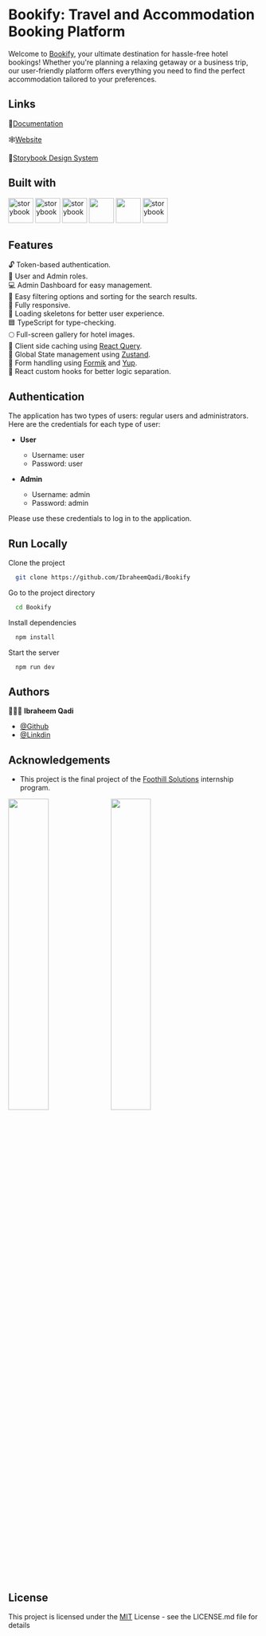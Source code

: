 # Bookify: Travel and Accommodation Booking Platform

Welcome to [Bookify](https://ibraheem-bookify.netlify.app), your ultimate destination for hassle-free hotel bookings! Whether you're planning a relaxing getaway or a business trip, our user-friendly platform offers everything you need to find the perfect accommodation tailored to your preferences.

## Links

📃[Documentation]()

🕸[Website](https://ibraheem-bookify.netlify.app)

🧩[Storybook Design System]()

## Built with

[<img src="https://www.svgrepo.com/show/354259/react.svg" alt="storybook" width="50" height="50"/>](https://react.dev/) [<img src="https://www.svgrepo.com/show/303600/typescript-logo.svg" alt="storybook" width="50" height="50"/>](https://www.typescriptlang.org/) [<img src="https://seeklogo.com/images/R/react-query-logo-1340EA4CE9-seeklogo.com.png" alt="storybook" width="50" height="50"/>](https://tanstack.com/query/v3/docs/framework/react/overview) [<img src="https://d29fhpw069ctt2.cloudfront.net/icon/image/49280/preview.svg" width="50" height="50"/>](https://docs.pmnd.rs/zustand/getting-started/introduction) [<img src="https://seeklogo.com/images/M/mui-logo-56F171E991-seeklogo.com.png" width="50" height="50"/>](https://mui.com/) [<img src="https://user-images.githubusercontent.com/62269745/197410201-d707e69d-5ec4-49a0-a482-c2df4d15662d.png" alt="storybook" width="50" height="50"/>
](https://storybook.js.org/)

## Features

🔓 Token-based authentication.  
👤 User and Admin roles.  
💻 Admin Dashboard for easy management.  
🏨 Easy filtering options and sorting for the search results.    
📱 Fully responsive.  
📐 Loading skeletons for better user experience.  
🟦 TypeScript for type-checking.  
🌕 Full-screen gallery for hotel images.  
🛒 Client side caching using [React Query](https://tanstack.com/query/latest/docs/framework/react/overview).  
🚉 Global State management using [Zustand](https://zustand-demo.pmnd.rs/).  
📄 Form handling using [Formik](https://formik.org/) and [Yup](https://www.npmjs.com/package/yup).  
🏑 React custom hooks for better logic separation.  

## Authentication

The application has two types of users: regular users and administrators.  
Here are the credentials for each type of user:

- **User**

  - Username: user
  - Password: user

- **Admin**
  - Username: admin
  - Password: admin

Please use these credentials to log in to the application.

## Run Locally

Clone the project

```bash
  git clone https://github.com/IbraheemQadi/Bookify
```

Go to the project directory

```bash
  cd Bookify
```

Install dependencies

```bash
  npm install
```

Start the server

```bash
  npm run dev
```

## Authors

👨🏻‍💻 **Ibraheem Qadi**

- [@Github](https://www.github.com/IbraheemQadi)
- [@Linkdin](https://www.linkedin.com/in/ibraheemqadi/)

## Acknowledgements

- This project is the final project of the [Foothill Solutions](https://www.foothillsolutions.com/) internship program.

<p align="left">
    <img src="https://user-images.githubusercontent.com/62269745/174906065-7bb63e14-879a-4740-849c-0821697aeec2.png#gh-light-mode-only" width="40%">
    <img src="https://user-images.githubusercontent.com/62269745/174906068-aad23112-20fe-4ec8-877f-3ee1d9ec0a69.png#gh-dark-mode-only" width="40%">
</p>

## License

This project is licensed under the [MIT](https://choosealicense.com/licenses/mit/) License - see the LICENSE.md file for details
